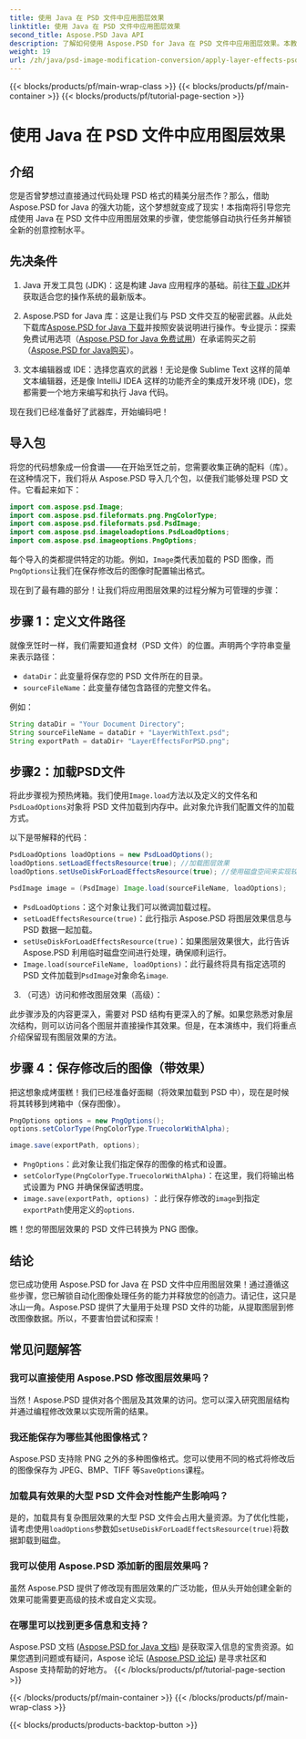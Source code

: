 ```yaml
---
title: 使用 Java 在 PSD 文件中应用图层效果
linktitle: 使用 Java 在 PSD 文件中应用图层效果
second_title: Aspose.PSD Java API
description: 了解如何使用 Aspose.PSD for Java 在 PSD 文件中应用图层效果。本教程介绍如何加载 PSD、访问图层以及保存修改后的图像。
weight: 19
url: /zh/java/psd-image-modification-conversion/apply-layer-effects-psd-files/
---
```


{{< blocks/products/pf/main-wrap-class >}}
{{< blocks/products/pf/main-container >}}
{{< blocks/products/pf/tutorial-page-section >}}

# 使用 Java 在 PSD 文件中应用图层效果

## 介绍

您是否曾梦想过直接通过代码处理 PSD 格式的精美分层杰作？那么，借助 Aspose.PSD for Java 的强大功能，这个梦想就变成了现实！本指南将引导您完成使用 Java 在 PSD 文件中应用图层效果的步骤，使您能够自动执行任务并解锁全新的创意控制水平。 

## 先决条件

1.  Java 开发工具包 (JDK)：这是构建 Java 应用程序的基础。前往[下载 JDK](https://www.oracle.com/java/technologies/javase/downloads/)并获取适合您的操作系统的最新版本。

2.  Aspose.PSD for Java 库：这是让我们与 PSD 文件交互的秘密武器。从此处下载库[Aspose.PSD for Java 下载](https://releases.aspose.com/psd/java/)并按照安装说明进行操作。专业提示：探索免费试用选项（[Aspose.PSD for Java 免费试用](https://releases.aspose.com/)）在承诺购买之前（[Aspose.PSD for Java购买](https://purchase.aspose.com/buy)）。

3. 文本编辑器或 IDE：选择您喜欢的武器！无论是像 Sublime Text 这样的简单文本编辑器，还是像 IntelliJ IDEA 这样的功能齐全的集成开发环境 (IDE)，您都需要一个地方来编写和执行 Java 代码。

现在我们已经准备好了武器库，开始编码吧！

## 导入包

将您的代码想象成一份食谱——在开始烹饪之前，您需要收集正确的配料（库）。在这种情况下，我们将从 Aspose.PSD 导入几个包，以便我们能够处理 PSD 文件。它看起来如下：

```java
import com.aspose.psd.Image;
import com.aspose.psd.fileformats.png.PngColorType;
import com.aspose.psd.fileformats.psd.PsdImage;
import com.aspose.psd.imageloadoptions.PsdLoadOptions;
import com.aspose.psd.imageoptions.PngOptions;
```

每个导入的类都提供特定的功能。例如，`Image`类代表加载的 PSD 图像，而`PngOptions`让我们在保存修改后的图像时配置输出格式。

现在到了最有趣的部分！让我们将应用图层效果的过程分解为可管理的步骤：

## 步骤 1：定义文件路径

就像烹饪时一样，我们需要知道食材（PSD 文件）的位置。声明两个字符串变量来表示路径：

- `dataDir`：此变量将保存您的 PSD 文件所在的目录。 
- `sourceFileName`：此变量存储包含路径的完整文件名。

例如：

```java
String dataDir = "Your Document Directory";
String sourceFileName = dataDir + "LayerWithText.psd";
String exportPath = dataDir+ "LayerEffectsForPSD.png";
```

## 步骤2：加载PSD文件

将此步骤视为预热烤箱。我们使用`Image.load`方法以及定义的文件名和`PsdLoadOptions`对象将 PSD 文件加载到内存中。此对象允许我们配置文件的加载方式。

以下是带解释的代码：

```java
PsdLoadOptions loadOptions = new PsdLoadOptions();
loadOptions.setLoadEffectsResource(true); //加载图层效果
loadOptions.setUseDiskForLoadEffectsResource(true); //使用磁盘空间来实现较大的效果

PsdImage image = (PsdImage) Image.load(sourceFileName, loadOptions);
```

- `PsdLoadOptions`：这个对象让我们可以微调加载过程。
- `setLoadEffectsResource(true)`：此行指示 Aspose.PSD 将图层效果信息与 PSD 数据一起加载。 
- `setUseDiskForLoadEffectsResource(true)`：如果图层效果很大，此行告诉 Aspose.PSD 利用临时磁盘空间进行处理，确保顺利运行。
- `Image.load(sourceFileName, loadOptions)`：此行最终将具有指定选项的 PSD 文件加载到`PsdImage`对象命名`image`.

3. （可选）访问和修改图层效果（高级）：

此步骤涉及的内容更深入，需要对 PSD 结构有更深入的了解。如果您熟悉对象层次结构，则可以访问各个图层并直接操作其效果。但是，在本演练中，我们将重点介绍保留现有图层效果的方法。
## 步骤 4：保存修改后的图像（带效果）

把这想象成烤蛋糕！我们已经准备好面糊（将效果加载到 PSD 中），现在是时候将其转移到烤箱中（保存图像）。 

```java
PngOptions options = new PngOptions();
options.setColorType(PngColorType.TruecolorWithAlpha);

image.save(exportPath, options);
```

- `PngOptions`：此对象让我们指定保存的图像的格式和设置。
- `setColorType(PngColorType.TruecolorWithAlpha)`：在这里，我们将输出格式设置为 PNG 并确保保留透明度。
- `image.save(exportPath, options)` ：此行保存修改的`image`到指定`exportPath`使用定义的`options`.

瞧！您的带图层效果的 PSD 文件已转换为 PNG 图像。

## 结论

您已成功使用 Aspose.PSD for Java 在 PSD 文件中应用图层效果！通过遵循这些步骤，您已解锁自动化图像处理任务的能力并释放您的创造力。请记住，这只是冰山一角。Aspose.PSD 提供了大量用于处理 PSD 文件的功能，从提取图层到修改图像数据。所以，不要害怕尝试和探索！

## 常见问题解答

### 我可以直接使用 Aspose.PSD 修改图层效果吗？
当然！Aspose.PSD 提供对各个图层及其效果的访问。您可以深入研究图层结构并通过编程修改效果以实现所需的结果。 

### 我还能保存为哪些其他图像格式？
 Aspose.PSD 支持除 PNG 之外的多种图像格式。您可以使用不同的格式将修改后的图像保存为 JPEG、BMP、TIFF 等`SaveOptions`课程。

### 加载具有效果的大型 PSD 文件会对性能产生影响吗？
是的，加载具有复杂图层效果的大型 PSD 文件会占用大量资源。为了优化性能，请考虑使用`loadOptions`参数如`setUseDiskForLoadEffectsResource(true)`将数据卸载到磁盘。

### 我可以使用 Aspose.PSD 添加新的图层效果吗？
虽然 Aspose.PSD 提供了修改现有图层效果的广泛功能，但从头开始创建全新的效果可能需要更高级的技术或自定义实现。

### 在哪里可以找到更多信息和支持？
Aspose.PSD 文档 ([Aspose.PSD for Java 文档](https://reference.aspose.com/psd/java/)) 是获取深入信息的宝贵资源。如果您遇到问题或有疑问，Aspose 论坛 ([Aspose.PSD 论坛](https://forum.aspose.com/c/psd/34)) 是寻求社区和 Aspose 支持帮助的好地方。
{{< /blocks/products/pf/tutorial-page-section >}}

{{< /blocks/products/pf/main-container >}}
{{< /blocks/products/pf/main-wrap-class >}}

{{< blocks/products/products-backtop-button >}}
